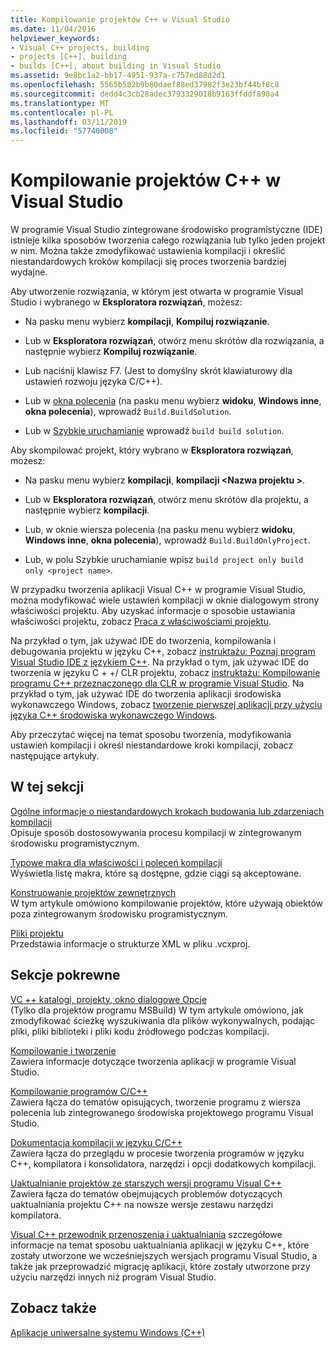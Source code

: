 ```yaml
---
title: Kompilowanie projektów C++ w Visual Studio
ms.date: 11/04/2016
helpviewer_keywords:
- Visual C++ projects, building
- projects [C++], building
- builds [C++], about building in Visual Studio
ms.assetid: 9e8bc1a2-bb17-4951-937a-c757ed88d2d1
ms.openlocfilehash: 5565b582b9b80daef88ed37982f3e23bf44bf8c8
ms.sourcegitcommit: dedd4c3cb28adec3793329018b9163ffddf890a4
ms.translationtype: MT
ms.contentlocale: pl-PL
ms.lasthandoff: 03/11/2019
ms.locfileid: "57740008"
---
```

# <a name="building-c-projects-in-visual-studio"></a>Kompilowanie projektów C++ w Visual Studio

W programie Visual Studio zintegrowane środowisko programistyczne (IDE) istnieje kilka sposobów tworzenia całego rozwiązania lub tylko jeden projekt w nim. Można także zmodyfikować ustawienia kompilacji i określić niestandardowych kroków kompilacji się proces tworzenia bardziej wydajne.

Aby utworzenie rozwiązania, w którym jest otwarta w programie Visual Studio i wybranego w **Eksploratora rozwiązań**, możesz:

- Na pasku menu wybierz **kompilacji**, **Kompiluj rozwiązanie**.

- Lub w **Eksploratora rozwiązań**, otwórz menu skrótów dla rozwiązania, a następnie wybierz **Kompiluj rozwiązanie**.

- Lub naciśnij klawisz F7. (Jest to domyślny skrót klawiaturowy dla ustawień rozwoju języka C/C++).

- Lub w [okna polecenia](/visualstudio/ide/reference/command-window) (na pasku menu wybierz **widoku**, **Windows inne**, **okna polecenia**), wprowadź `Build.BuildSolution`.

- Lub w [Szybkie uruchamianie](/visualstudio/ide/reference/quick-launch-environment-options-dialog-box) wprowadź `build build solution`.

Aby skompilować projekt, który wybrano w **Eksploratora rozwiązań**, możesz:

- Na pasku menu wybierz **kompilacji**, **kompilacji \<Nazwa projektu >**.

- Lub w **Eksploratora rozwiązań**, otwórz menu skrótów dla projektu, a następnie wybierz **kompilacji**.

- Lub, w oknie wiersza polecenia (na pasku menu wybierz **widoku**, **Windows inne**, **okna polecenia**), wprowadź `Build.BuildOnlyProject`.

- Lub, w polu Szybkie uruchamianie wpisz `build project only build only <project name>`.

W przypadku tworzenia aplikacji Visual C++ w programie Visual Studio, można modyfikować wiele ustawień kompilacji w oknie dialogowym strony właściwości projektu. Aby uzyskać informacje o sposobie ustawiania właściwości projektu, zobacz [Praca z właściwościami projektu](../ide/working-with-project-properties.md).

Na przykład o tym, jak używać IDE do tworzenia, kompilowania i debugowania projektu w języku C++, zobacz [instruktażu: Poznaj program Visual Studio IDE z językiem C++](/visualstudio/ide/getting-started-with-cpp-in-visual-studio). Na przykład o tym, jak używać IDE do tworzenia w języku C + +/ CLR projektu, zobacz [instruktażu: Kompilowanie programu C++ przeznaczonego dla CLR w programie Visual Studio](../ide/walkthrough-compiling-a-cpp-program-that-targets-the-clr-in-visual-studio.md). Na przykład o tym, jak używać IDE do tworzenia aplikacji środowiska wykonawczego Windows, zobacz [tworzenie pierwszej aplikacji przy użyciu języka C++ środowiska wykonawczego Windows](https://msdn.microsoft.com/library/windows/apps/hh974580.aspx).

Aby przeczytać więcej na temat sposobu tworzenia, modyfikowania ustawień kompilacji i określ niestandardowe kroki kompilacji, zobacz następujące artykuły.

## <a name="in-this-section"></a>W tej sekcji

[Ogólne informacje o niestandardowych krokach budowania lub zdarzeniach kompilacji](../ide/understanding-custom-build-steps-and-build-events.md)<br>
Opisuje sposób dostosowywania procesu kompilacji w zintegrowanym środowisku programistycznym.

[Typowe makra dla właściwości i poleceń kompilacji](../ide/common-macros-for-build-commands-and-properties.md)<br>
Wyświetla listę makra, które są dostępne, gdzie ciągi są akceptowane.

[Konstruowanie projektów zewnętrznych](../ide/building-external-projects.md)<br>
W tym artykule omówiono kompilowanie projektów, które używają obiektów poza zintegrowanym środowisku programistycznym.

[Pliki projektu](../ide/project-files.md)<br>
Przedstawia informacje o strukturze XML w pliku .vcxproj.

## <a name="related-sections"></a>Sekcje pokrewne

[VC ++ katalogi, projekty, okno dialogowe Opcje](vcpp-directories-property-page.md)<br>
(Tylko dla projektów programu MSBuild) W tym artykule omówiono, jak zmodyfikować ścieżkę wyszukiwania dla plików wykonywalnych, podając pliki, pliki biblioteki i pliki kodu źródłowego podczas kompilacji.

[Kompilowanie i tworzenie](/visualstudio/ide/compiling-and-building-in-visual-studio)<br>
Zawiera informacje dotyczące tworzenia aplikacji w programie Visual Studio.

[Kompilowanie programów C/C++](../build/building-c-cpp-programs.md)<br>
Zawiera łącza do tematów opisujących, tworzenie programu z wiersza polecenia lub zintegrowanego środowiska projektowego programu Visual Studio.

[Dokumentacja kompilacji w języku C/C++](../build/reference/c-cpp-building-reference.md)<br>
Zawiera łącza do przeglądu w procesie tworzenia programów w języku C++, kompilatora i konsolidatora, narzędzi i opcji dodatkowych kompilacji.

[Uaktualnianie projektów ze starszych wersji programu Visual C++](../porting/upgrading-projects-from-earlier-versions-of-visual-cpp.md)<br>
Zawiera łącza do tematów obejmujących problemów dotyczących uaktualniania projektu C++ na nowsze wersje zestawu narzędzi kompilatora.

[Visual C++ przewodnik przenoszenia i uaktualniania](../porting/visual-cpp-porting-and-upgrading-guide.md) szczegółowe informacje na temat sposobu uaktualniania aplikacji w języku C++, które zostały utworzone we wcześniejszych wersjach programu Visual Studio, a także jak przeprowadzić migrację aplikacji, które zostały utworzone przy użyciu narzędzi innych niż program Visual Studio.

## <a name="see-also"></a>Zobacz także

[Aplikacje uniwersalne systemu Windows (C++)](../windows/universal-windows-apps-cpp.md)
